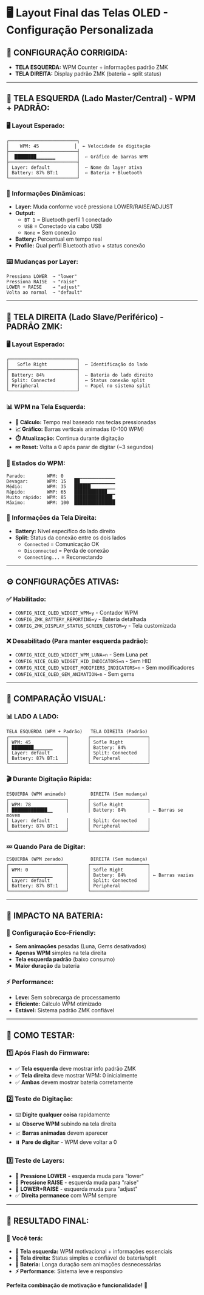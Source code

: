 # 🖥️ Layout Final das Telas OLED - Configuração Personalizada

## 🎯 **CONFIGURAÇÃO CORRIGIDA:**
- **TELA ESQUERDA:** WPM Counter + informações padrão ZMK 
- **TELA DIREITA:** Display padrão ZMK (bateria + split status)

---

## 📱 **TELA ESQUERDA (Lado Master/Central) - WPM + PADRÃO:**

### **🖥️ Layout Esperado:**
```
┌─────────────────────────┐
│    WPM: 45             │  ← Velocidade de digitação
├─────────────────────────┤
│  ████████▁▁▁▁▁▁▁        │  ← Gráfico de barras WPM
├─────────────────────────┤
│ Layer: default          │  ← Nome da layer ativa  
│ Battery: 87% BT:1       │  ← Bateria + Bluetooth
└─────────────────────────┘
```

### **🔄 Informações Dinâmicas:**
- **Layer:** Muda conforme você pressiona LOWER/RAISE/ADJUST
- **Output:** 
  - `BT 1` = Bluetooth perfil 1 conectado
  - `USB` = Conectado via cabo USB
  - `None` = Sem conexão
- **Battery:** Percentual em tempo real
- **Profile:** Qual perfil Bluetooth ativo + status conexão

### **⌨️ Mudanças por Layer:**
```
Pressiona LOWER  → "lower"
Pressiona RAISE  → "raise" 
LOWER + RAISE    → "adjust"
Volta ao normal  → "default"
```

---

## 📱 **TELA DIREITA (Lado Slave/Periférico) - PADRÃO ZMK:**

### **🖥️ Layout Esperado:**
```
┌─────────────────────────┐
│   Sofle Right           │  ← Identificação do lado
├─────────────────────────┤
│ Battery: 84%            │  ← Bateria do lado direito
│ Split: Connected        │  ← Status conexão split
│ Peripheral              │  ← Papel no sistema split
└─────────────────────────┘
```

### **📊 WPM na Tela Esquerda:**
- **📝 Cálculo:** Tempo real baseado nas teclas pressionadas
- **📈 Gráfico:** Barras verticais animadas (0-100 WPM)
- **⏱️ Atualização:** Contínua durante digitação
- **💤 Reset:** Volta a 0 após parar de digitar (~3 segundos)

### **🔄 Estados do WPM:**
```
Parado:        WPM: 0    ▁▁▁▁▁▁▁▁▁▁▁▁▁▁▁
Devagar:       WPM: 15   ██▁▁▁▁▁▁▁▁▁▁▁▁▁
Médio:         WPM: 35   ██████▁▁▁▁▁▁▁▁▁
Rápido:        WMP: 65   ████████████▁▁▁
Muito rápido:  WPM: 85   ██████████████▁
Máximo:        WPM: 100  ███████████████
```

### **🔋 Informações da Tela Direita:**
- **Battery:** Nível específico do lado direito
- **Split:** Status da conexão entre os dois lados
  - `Connected` = Comunicação OK
  - `Disconnected` = Perda de conexão
  - `Connecting...` = Reconectando

---

## ⚙️ **CONFIGURAÇÕES ATIVAS:**

### **✅ Habilitado:**
- `CONFIG_NICE_OLED_WIDGET_WPM=y` - Contador WPM
- `CONFIG_ZMK_BATTERY_REPORTING=y` - Bateria detalhada
- `CONFIG_ZMK_DISPLAY_STATUS_SCREEN_CUSTOM=y` - Tela customizada

### **❌ Desabilitado (Para manter esquerda padrão):**
- `CONFIG_NICE_OLED_WIDGET_WPM_LUNA=n` - Sem Luna pet
- `CONFIG_NICE_OLED_WIDGET_HID_INDICATORS=n` - Sem HID
- `CONFIG_NICE_OLED_WIDGET_MODIFIERS_INDICATORS=n` - Sem modificadores
- `CONFIG_NICE_OLED_GEM_ANIMATION=n` - Sem gems

---

## 🎯 **COMPARAÇÃO VISUAL:**

### **📊 LADO A LADO:**
```
TELA ESQUERDA (WPM + Padrão)   TELA DIREITA (Padrão)
┌─────────────────────┐       ┌─────────────────────┐
│ WPM: 45             │       │ Sofle Right         │
│ ████████▁▁▁▁▁▁▁     │       │ Battery: 84%        │
│ Layer: default      │       │ Split: Connected    │
│ Battery: 87% BT:1   │       │ Peripheral          │
└─────────────────────┘       └─────────────────────┘
```

### **🎬 Durante Digitação Rápida:**
```
ESQUERDA (WPM animado)         DIREITA (Sem mudança)
┌─────────────────────┐       ┌─────────────────────┐
│ WPM: 78             │       │ Sofle Right         │
│ █████████████▁▁     │       │ Battery: 84%        │ ← Barras se movem
│ Layer: default      │       │ Split: Connected    │
│ Battery: 87% BT:1   │       │ Peripheral          │
└─────────────────────┘       └─────────────────────┘
```

### **💤 Quando Para de Digitar:**
```
ESQUERDA (WPM zerado)          DIREITA (Sem mudança)
┌─────────────────────┐       ┌─────────────────────┐
│ WPM: 0              │       │ Sofle Right         │
│ ▁▁▁▁▁▁▁▁▁▁▁▁▁▁▁     │       │ Battery: 84%        │ ← Barras vazias
│ Layer: default      │       │ Split: Connected    │
│ Battery: 87% BT:1   │       │ Peripheral          │
└─────────────────────┘       └─────────────────────┘
```

---

## 🔋 **IMPACTO NA BATERIA:**

### **💚 Configuração Eco-Friendly:**
- **Sem animações** pesadas (Luna, Gems desativados)
- **Apenas WPM** simples na tela direita
- **Tela esquerda padrão** (baixo consumo)
- **Maior duração** da bateria

### **⚡ Performance:**
- **Leve:** Sem sobrecarga de processamento
- **Eficiente:** Cálculo WPM otimizado
- **Estável:** Sistema padrão ZMK confiável

---

## 🧪 **COMO TESTAR:**

### **1️⃣ Após Flash do Firmware:**
- ✅ **Tela esquerda** deve mostrar info padrão ZMK
- ✅ **Tela direita** deve mostrar WPM: 0 inicialmente
- ✅ **Ambas** devem mostrar bateria corretamente

### **2️⃣ Teste de Digitação:**
- ⌨️ **Digite qualquer coisa** rapidamente
- 📊 **Observe WPM** subindo na tela direita
- 📈 **Barras animadas** devem aparecer
- ⏸️ **Pare de digitar** - WPM deve voltar a 0

### **3️⃣ Teste de Layers:**
- 🔄 **Pressione LOWER** - esquerda muda para "lower"
- 🔄 **Pressione RAISE** - esquerda muda para "raise" 
- 🔄 **LOWER+RAISE** - esquerda muda para "adjust"
- ✅ **Direita permanece** com WPM sempre

---

## 🎊 **RESULTADO FINAL:**

### **🎯 Você terá:**
- **📱 Tela esquerda:** WPM motivacional + informações essenciais
- **📱 Tela direita:** Status simples e confiável de bateria/split  
- **🔋 Bateria:** Longa duração sem animações desnecessárias
- **⚡ Performance:** Sistema leve e responsivo

**Perfeita combinação de motivação e funcionalidade!** 🚀
